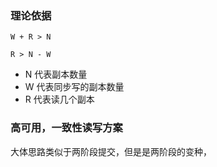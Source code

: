 ### 理论依据

```
W + R > N

R > N - W
```

* N 代表副本数量
* W 代表同步写的副本数量
* R 代表读几个副本

### 高可用，一致性读写方案
大体思路类似于两阶段提交，但是是两阶段的变种，







